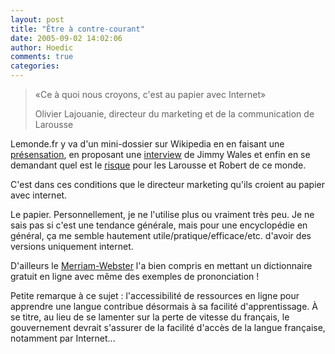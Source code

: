 ```yaml
---
layout: post
title: "Être à contre-courant"
date: 2005-09-02 14:02:06
author: Hoedic
comments: true
categories: 
---
```



<blockquote class="citation">«Ce à quoi nous croyons, c'est au papier avec Internet»

Olivier Lajouanie, directeur du marketing et de la communication de Larousse</blockquote>

Lemonde.fr y va d'un mini-dossier sur Wikipedia en en faisant une [présensation](http://www.lemonde.fr/web/article/0,1-0,36-684980,0.html), en proposant une [interview](http://www.lemonde.fr/web/article/0,1-0,36-684983,0.html) de Jimmy Wales et enfin en se demandant quel est le [risque](http://www.lemonde.fr/web/article/0,1-0,36-684983,0.html) pour les Larousse et Robert de ce monde.

C'est dans ces conditions que le directeur marketing qu'ils croient au papier avec internet.

Le papier. Personnellement, je ne l'utilise plus ou vraiment très peu. Je ne sais pas si c'est une tendance générale, mais pour une encyclopédie en général, ça me semble hautement utile/pratique/efficace/etc. d'avoir des versions uniquement internet.

D'ailleurs le [Merriam-Webster](http://www.m-w.com/) l'a bien compris en mettant un dictionnaire gratuit en ligne avec même des exemples de prononciation ! 

Petite remarque à ce sujet : l'accessibilité de ressources en ligne pour apprendre une langue contribue désormais à sa facilité d'apprentissage. À se titre, au lieu de se lamenter sur la perte de vitesse du français, le gouvernement devrait s'assurer de la facilité d'accès de la langue française, notamment par Internet...
